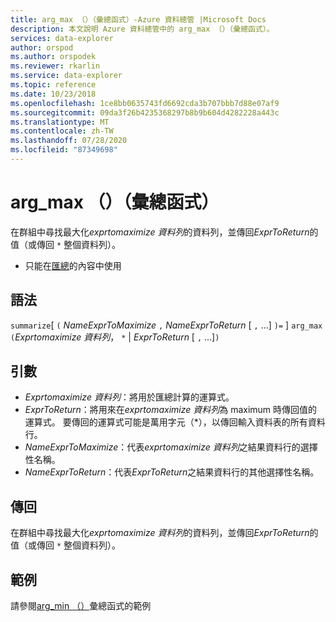 ```yaml
---
title: arg_max （）（彙總函式）-Azure 資料總管 |Microsoft Docs
description: 本文說明 Azure 資料總管中的 arg_max （）（彙總函式）。
services: data-explorer
author: orspod
ms.author: orspodek
ms.reviewer: rkarlin
ms.service: data-explorer
ms.topic: reference
ms.date: 10/23/2018
ms.openlocfilehash: 1ce8bb0635743fd6692cda3b707bbb7d88e07af9
ms.sourcegitcommit: 09da3f26b4235368297b8b9b604d4282228a443c
ms.translationtype: MT
ms.contentlocale: zh-TW
ms.lasthandoff: 07/28/2020
ms.locfileid: "87349698"
---
```

# <a name="arg_max-aggregation-function"></a>arg_max （）（彙總函式）

在群組中尋找最大化*exprtomaximize 資料列*的資料列，並傳回*ExprToReturn*的值（或傳回 `*` 整個資料列）。

* 只能在[匯總](summarizeoperator.md)的內容中使用

## <a name="syntax"></a>語法

`summarize`[ `(` *NameExprToMaximize* `,` *NameExprToReturn* [ `,` ...] `)=` ] `arg_max` `(`*Exprtomaximize 資料列*， `*`  |  *ExprToReturn* [ `,` ...]`)`

## <a name="arguments"></a>引數

* *Exprtomaximize 資料列*：將用於匯總計算的運算式。 
* *ExprToReturn*：將用來在*exprtomaximize 資料列*為 maximum 時傳回值的運算式。 要傳回的運算式可能是萬用字元（*），以傳回輸入資料表的所有資料行。
* *NameExprToMaximize*：代表*exprtomaximize 資料列*之結果資料行的選擇性名稱。
* *NameExprToReturn*：代表*ExprToReturn*之結果資料行的其他選擇性名稱。

## <a name="returns"></a>傳回

在群組中尋找最大化*exprtomaximize 資料列*的資料列，並傳回*ExprToReturn*的值（或傳回 `*` 整個資料列）。

## <a name="examples"></a>範例

請參閱[arg_min （）](arg-min-aggfunction.md)彙總函式的範例